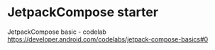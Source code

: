 # JetpackCompose starter

JetpackCompose basic - codelab
https://developer.android.com/codelabs/jetpack-compose-basics#0
